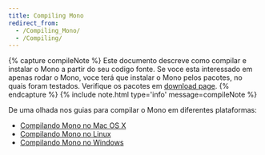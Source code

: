 ```yaml
---
title: Compiling Mono
redirect_from:
  - /Compiling_Mono/
  - /Compiling/
---
```


{% capture compileNote %}
Este documento descreve como compilar e instalar o Mono a partir do seu codigo fonte. Se voce esta interessado em apenas rodar o Mono, voce terá que instalar o Mono pelos pacotes, no quais foram testados. Verifique os pacotes em  [download page](/download/).
{% endcapture %}
{% include note.html type='info' message=compileNote %}

De uma olhada nos guias para compilar o Mono em diferentes plataformas:

- [Compilando Mono no Mac OS X](/docs/compiling-mono/mac/)
- [Compilando Mono no Linux](/docs/compiling-mono/linux/)
- [Compilando Mono no Windows](/docs/compiling-mono/windows/)
